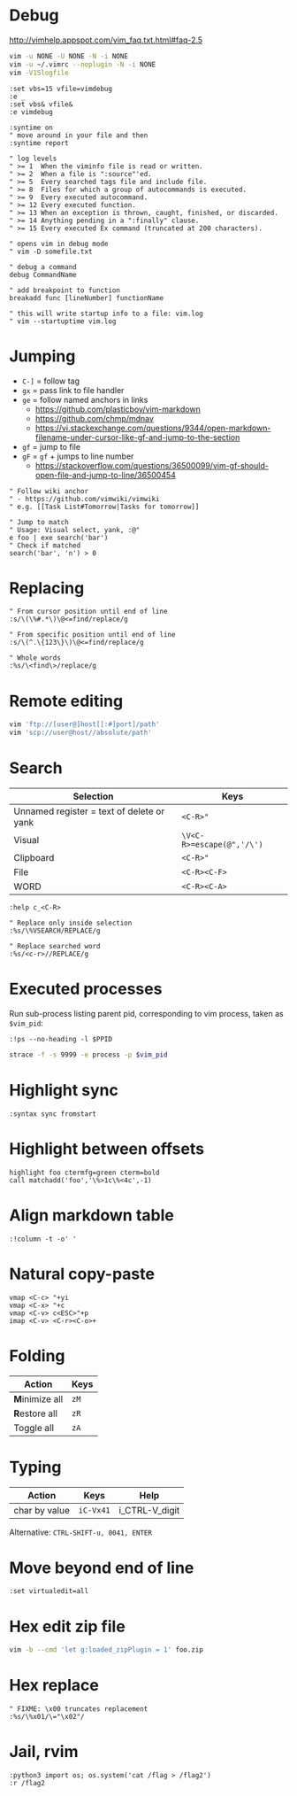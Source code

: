 # Debug

http://vimhelp.appspot.com/vim_faq.txt.html#faq-2.5

```bash
vim -u NONE -U NONE -N -i NONE
vim -u ~/.vimrc --noplugin -N -i NONE
vim -V15logfile
```

```vim
:set vbs=15 vfile=vimdebug
:e _
:set vbs& vfile&
:e vimdebug

:syntime on
" move around in your file and then
:syntime report

" log levels
" >= 1  When the viminfo file is read or written.
" >= 2  When a file is ":source"'ed.
" >= 5  Every searched tags file and include file.
" >= 8  Files for which a group of autocommands is executed.
" >= 9  Every executed autocommand.
" >= 12 Every executed function.
" >= 13 When an exception is thrown, caught, finished, or discarded.
" >= 14 Anything pending in a ":finally" clause.
" >= 15 Every executed Ex command (truncated at 200 characters).

" opens vim in debug mode
" vim -D somefile.txt

" debug a command
debug CommandName

" add breakpoint to function
breakadd func [lineNumber] functionName

" this will write startup info to a file: vim.log
" vim --startuptime vim.log
```

# Jumping

- `C-]` = follow tag
- `gx` = pass link to file handler
- `ge` = follow named anchors in links
    - https://github.com/plasticboy/vim-markdown
    - https://github.com/chmp/mdnav
    - https://vi.stackexchange.com/questions/9344/open-markdown-filename-under-cursor-like-gf-and-jump-to-the-section
- `gf` = jump to file
- `gF` = `gf` + jumps to line number
    - https://stackoverflow.com/questions/36500099/vim-gf-should-open-file-and-jump-to-line/36500454

```vim
" Follow wiki anchor
" - https://github.com/vimwiki/vimwiki
" e.g. [[Task List#Tomorrow|Tasks for tomorrow]]

" Jump to match
" Usage: Visual select, yank, :@"
e foo | exe search('bar')
" Check if matched
search('bar', 'n') > 0
```

# Replacing

```vim
" From cursor position until end of line
:s/\(\%#.*\)\@<=find/replace/g

" From specific position until end of line
:s/\(^.\{123\}\)\@<=find/replace/g

" Whole words
:%s/\<find\>/replace/g
```

# Remote editing

```bash
vim 'ftp://[user@]host[[:#]port]/path'
vim 'scp://user@host//absolute/path'
```

# Search

|Selection|Keys|
|---|---|
|Unnamed register = text of delete or yank|`<C-R>"`|
|Visual|`\V<C-R>=escape(@",'/\')`|
|Clipboard|`<C-R>"`|
|File|`<C-R><C-F>`|
|WORD|`<C-R><C-A>`|

```vim
:help c_<C-R>

" Replace only inside selection
:%s/\%VSEARCH/REPLACE/g

" Replace searched word
:%s/<c-r>//REPLACE/g
```

# Executed processes

Run sub-process listing parent pid, corresponding to vim process, taken as `$vim_pid`:

```vim
:!ps --no-heading -l $PPID
```

```bash
strace -f -s 9999 -e process -p $vim_pid
```

# Highlight sync

```vim
:syntax sync fromstart
```

# Highlight between offsets

```vim
highlight foo ctermfg=green cterm=bold
call matchadd('foo','\%>1c\%<4c',-1)
```

# Align markdown table

```vim
:!column -t -o' '
```

# Natural copy-paste

```vim
vmap <C-c> "+yi
vmap <C-x> "+c
vmap <C-v> c<ESC>"+p
imap <C-v> <C-r><C-o>+
```

# Folding

|Action|Keys|
|---|---|
|**M**inimize all|`zM`|
|**R**estore all|`zR`|
|Toggle all|`zA`|

# Typing

|Action|Keys|Help|
|---|---|---|
|char by value|`iC-Vx41`|i_CTRL-V_digit|

Alternative: `CTRL-SHIFT-u, 0041, ENTER`

# Move beyond end of line

```vim
:set virtualedit=all
```

# Hex edit zip file

```bash
vim -b --cmd 'let g:loaded_zipPlugin = 1' foo.zip
```

# Hex replace

```vim
" FIXME: \x00 truncates replacement
:%s/\%x01/\="\x02"/
```

# Jail, rvim

```
:python3 import os; os.system('cat /flag > /flag2')
:r /flag2
```
